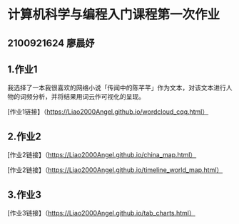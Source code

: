 # 计算机科学与编程入门课程第一次作业
## 2100921624 廖晨妤
## 1.作业1
我选择了一本我很喜欢的网络小说「传闻中的陈芊芊」作为文本，对该文本进行人物的词频分析，并将结果用词云作可视化的呈现。

[作业1链接】（https://Liao2000Angel.github.io/wordcloud_cqq.html）
## 2.作业2

[作业2链接】（https://Liao2000Angel.github.io/china_map.html）

[作业2链接】（https://Liao2000Angel.github.io/timeline_world_map.html）
## 3.作业3

[作业3链接】（https://Liao2000Angel.github.io/tab_charts.html）
